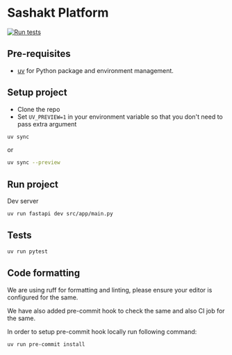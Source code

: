 # Sashakt Platform

[![Run tests](https://github.com/sashakt-platform/sashakt-backend/actions/workflows/tests.yml/badge.svg)](https://github.com/sashakt-platform/sashakt-backend/actions/workflows/tests.yml)

## Pre-requisites

- [uv](https://docs.astral.sh/uv/) for Python package and environment management.

## Setup project

- Clone the repo
- Set `UV_PREVIEW=1` in your environment variable so that you don't need to pass extra argument

```bash
uv sync
```

or

```bash
uv sync --preview
```

## Run project

Dev server

```bash
uv run fastapi dev src/app/main.py
```

## Tests

```bash
uv run pytest
```

## Code formatting

We are using ruff for formatting and linting, please ensure your editor is configured for the same.

We have also added pre-commit hook to check the same and also CI job for the same.

In order to setup pre-commit hook locally run following command:

```bash
uv run pre-commit install
```
